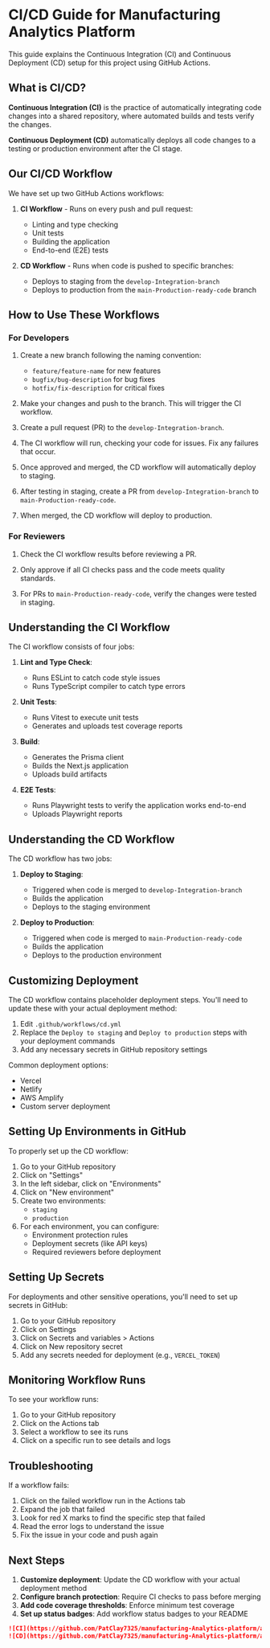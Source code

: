 # CI/CD Guide for Manufacturing Analytics Platform

This guide explains the Continuous Integration (CI) and Continuous Deployment (CD) setup for this project using GitHub Actions.

## What is CI/CD?

**Continuous Integration (CI)** is the practice of automatically integrating code changes into a shared repository, where automated builds and tests verify the changes.

**Continuous Deployment (CD)** automatically deploys all code changes to a testing or production environment after the CI stage.

## Our CI/CD Workflow

We have set up two GitHub Actions workflows:

1. **CI Workflow** - Runs on every push and pull request:
   - Linting and type checking
   - Unit tests
   - Building the application
   - End-to-end (E2E) tests

2. **CD Workflow** - Runs when code is pushed to specific branches:
   - Deploys to staging from the `develop-Integration-branch`
   - Deploys to production from the `main-Production-ready-code` branch

## How to Use These Workflows

### For Developers

1. Create a new branch following the naming convention:
   - `feature/feature-name` for new features
   - `bugfix/bug-description` for bug fixes
   - `hotfix/fix-description` for critical fixes

2. Make your changes and push to the branch. This will trigger the CI workflow.

3. Create a pull request (PR) to the `develop-Integration-branch`.

4. The CI workflow will run, checking your code for issues. Fix any failures that occur.

5. Once approved and merged, the CD workflow will automatically deploy to staging.

6. After testing in staging, create a PR from `develop-Integration-branch` to `main-Production-ready-code`.

7. When merged, the CD workflow will deploy to production.

### For Reviewers

1. Check the CI workflow results before reviewing a PR.

2. Only approve if all CI checks pass and the code meets quality standards.

3. For PRs to `main-Production-ready-code`, verify the changes were tested in staging.

## Understanding the CI Workflow

The CI workflow consists of four jobs:

1. **Lint and Type Check**:
   - Runs ESLint to catch code style issues
   - Runs TypeScript compiler to catch type errors

2. **Unit Tests**:
   - Runs Vitest to execute unit tests
   - Generates and uploads test coverage reports

3. **Build**:
   - Generates the Prisma client
   - Builds the Next.js application
   - Uploads build artifacts

4. **E2E Tests**:
   - Runs Playwright tests to verify the application works end-to-end
   - Uploads Playwright reports

## Understanding the CD Workflow

The CD workflow has two jobs:

1. **Deploy to Staging**:
   - Triggered when code is merged to `develop-Integration-branch`
   - Builds the application
   - Deploys to the staging environment

2. **Deploy to Production**:
   - Triggered when code is merged to `main-Production-ready-code`
   - Builds the application
   - Deploys to the production environment

## Customizing Deployment

The CD workflow contains placeholder deployment steps. You'll need to update these with your actual deployment method:

1. Edit `.github/workflows/cd.yml`
2. Replace the `Deploy to staging` and `Deploy to production` steps with your deployment commands
3. Add any necessary secrets in GitHub repository settings

Common deployment options:
- Vercel
- Netlify
- AWS Amplify
- Custom server deployment

## Setting Up Environments in GitHub

To properly set up the CD workflow:

1. Go to your GitHub repository
2. Click on "Settings"
3. In the left sidebar, click on "Environments"
4. Click on "New environment"
5. Create two environments:
   - `staging`
   - `production`
6. For each environment, you can configure:
   - Environment protection rules
   - Deployment secrets (like API keys)
   - Required reviewers before deployment

## Setting Up Secrets

For deployments and other sensitive operations, you'll need to set up secrets in GitHub:

1. Go to your GitHub repository
2. Click on Settings
3. Click on Secrets and variables > Actions
4. Click on New repository secret
5. Add any secrets needed for deployment (e.g., `VERCEL_TOKEN`)

## Monitoring Workflow Runs

To see your workflow runs:

1. Go to your GitHub repository
2. Click on the Actions tab
3. Select a workflow to see its runs
4. Click on a specific run to see details and logs

## Troubleshooting

If a workflow fails:

1. Click on the failed workflow run in the Actions tab
2. Expand the job that failed
3. Look for red X marks to find the specific step that failed
4. Read the error logs to understand the issue
5. Fix the issue in your code and push again

## Next Steps

1. **Customize deployment**: Update the CD workflow with your actual deployment method
2. **Configure branch protection**: Require CI checks to pass before merging
3. **Add code coverage thresholds**: Enforce minimum test coverage
4. **Set up status badges**: Add workflow status badges to your README

```markdown
![CI](https://github.com/PatClay7325/manufacturing-Analytics-platform/actions/workflows/ci.yml/badge.svg)
![CD](https://github.com/PatClay7325/manufacturing-Analytics-platform/actions/workflows/cd.yml/badge.svg)
```